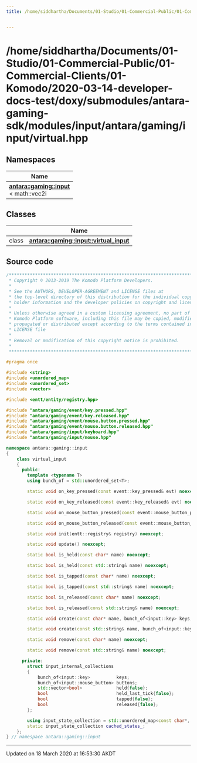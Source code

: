 ```yaml
---
title: /home/siddhartha/Documents/01-Studio/01-Commercial-Public/01-Commercial-Clients/01-Komodo/2020-03-14-developer-docs-test/doxy/submodules/antara-gaming-sdk/modules/input/antara/gaming/input/virtual.hpp


---
```


# /home/siddhartha/Documents/01-Studio/01-Commercial-Public/01-Commercial-Clients/01-Komodo/2020-03-14-developer-docs-test/doxy/submodules/antara-gaming-sdk/modules/input/antara/gaming/input/virtual.hpp







## Namespaces

| Name           |
| -------------- |
| **[antara::gaming::input](Namespaces/namespaceantara_1_1gaming_1_1input.md)** <br>< math::vec2i  |

## Classes

|                | Name           |
| -------------- | -------------- |
| class | **[antara::gaming::input::virtual_input](Classes/classantara_1_1gaming_1_1input_1_1virtual__input.md)**  |













## Source code

```cpp
/******************************************************************************
 * Copyright © 2013-2019 The Komodo Platform Developers.                      *
 *                                                                            *
 * See the AUTHORS, DEVELOPER-AGREEMENT and LICENSE files at                  *
 * the top-level directory of this distribution for the individual copyright  *
 * holder information and the developer policies on copyright and licensing.  *
 *                                                                            *
 * Unless otherwise agreed in a custom licensing agreement, no part of the    *
 * Komodo Platform software, including this file may be copied, modified,     *
 * propagated or distributed except according to the terms contained in the   *
 * LICENSE file                                                               *
 *                                                                            *
 * Removal or modification of this copyright notice is prohibited.            *
 *                                                                            *
 ******************************************************************************/

#pragma once

#include <string>        
#include <unordered_map> 
#include <unordered_set> 
#include <vector>        

#include <entt/entity/registry.hpp> 

#include "antara/gaming/event/key.pressed.hpp"           
#include "antara/gaming/event/key.released.hpp"          
#include "antara/gaming/event/mouse.button.pressed.hpp"  
#include "antara/gaming/event/mouse.button.released.hpp" 
#include "antara/gaming/input/keyboard.hpp"              
#include "antara/gaming/input/mouse.hpp"                 

namespace antara::gaming::input
{
    class virtual_input
    {
      public:
        template <typename T>
        using bunch_of = std::unordered_set<T>;

        static void on_key_pressed(const event::key_pressed& evt) noexcept;

        static void on_key_released(const event::key_released& evt) noexcept;

        static void on_mouse_button_pressed(const event::mouse_button_pressed& evt) noexcept;

        static void on_mouse_button_released(const event::mouse_button_released& evt) noexcept;

        static void init(entt::registry& registry) noexcept;

        static void update() noexcept;

        static bool is_held(const char* name) noexcept;

        static bool is_held(const std::string& name) noexcept;

        static bool is_tapped(const char* name) noexcept;

        static bool is_tapped(const std::string& name) noexcept;

        static bool is_released(const char* name) noexcept;

        static bool is_released(const std::string& name) noexcept;

        static void create(const char* name, bunch_of<input::key> keys, bunch_of<input::mouse_button> buttons) noexcept;

        static void create(const std::string& name, bunch_of<input::key> keys, bunch_of<input::mouse_button> buttons) noexcept;

        static void remove(const char* name) noexcept;

        static void remove(const std::string& name) noexcept;

      private:
        struct input_internal_collections
        {
            bunch_of<input::key>          keys;
            bunch_of<input::mouse_button> buttons;
            std::vector<bool>             held{false};
            bool                          held_last_tick{false};
            bool                          tapped{false};
            bool                          released{false};
        };

        using input_state_collection = std::unordered_map<const char*, input_internal_collections>;
        static input_state_collection cached_states_;
    };
} // namespace antara::gaming::input
```


-------------------------------

Updated on 18 March 2020 at 16:53:30 AKDT
